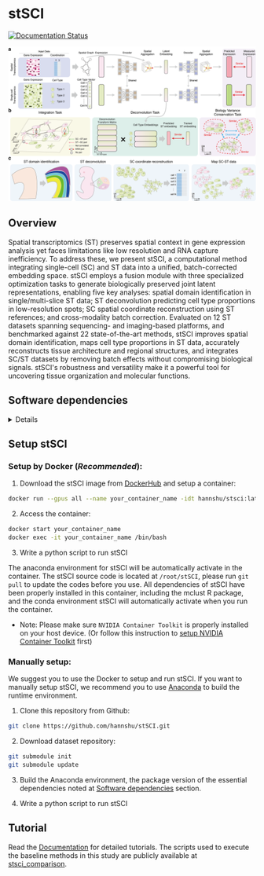 # stSCI
[![Documentation Status](https://readthedocs.org/projects/stsci/badge/?version=latest)](https://stsci.readthedocs.io/en/latest/?badge=latest)

![stSCI overview](./framework.png) 

## Overview 
Spatial transcriptomics (ST) preserves spatial context in gene expression analysis yet faces limitations like low resolution and RNA capture inefficiency. To address these, we present stSCI, a computational method integrating single-cell (SC) and ST data into a unified, batch-corrected embedding space. stSCI employs a fusion module with three specialized optimization tasks to generate biologically preserved joint latent representations, enabling five key analyses: spatial domain identification in single/multi-slice ST data; ST deconvolution predicting cell type proportions in low-resolution spots; SC spatial coordinate reconstruction using ST references; and cross-modality batch correction. Evaluated on 12 ST datasets spanning sequencing- and imaging-based platforms, and benchmarked against 22 state-of-the-art methods, stSCI improves spatial domain identification, maps cell type proportions in ST data, accurately reconstructs tissue architecture and regional structures, and integrates SC/ST datasets by removing batch effects without compromising biological signals. stSCI's robustness and versatility make it a powerful tool for uncovering tissue organization and molecular functions.


## Software dependencies
<details close>
<div>python==3.10.13</div>
<div>numpy==1.26.4</div>  
<div>pandas==2.2.2</div>
<div>matplotlib==3.8.2</div>
<div>scanpy==1.10.1</div>
<div>squidpy==1.4.1</div>  
<div>faiss==1.7.4</div> 
<div>igraph==0.11.5</div>  
<div>scikit-learn==1.5.0</div>  
<div>scikit-misc==0.3.1</div> 
<div>louvain==0.8.2</div>
<div>scipy==1.12.0</div>  
<div>tqdm==4.66.1</div>  
<div>pytorch==2.3.1+cu121</div>   
<div>torch_geometric==2.5.0</div>  
<div>rpy2==3.2.2</div>  
<div>R==3.6.1</div>  
<div>mclust==6.1.1</div>
</details>


## Setup stSCI
### Setup by Docker (*Recommended*):  
1. Download the stSCI image from [DockerHub](https://hub.docker.com/repository/docker/hannshu/stsci) and setup a container:
``` bash
docker run --gpus all --name your_container_name -idt hannshu/stsci:latest
```

2. Access the container:
``` bash
docker start your_container_name
docker exec -it your_container_name /bin/bash
```

3. Write a python script to run stSCI

The anaconda environment for stSCI will be automatically activate in the container. The stSCI source code is located at `/root/stSCI`, please run `git pull` to update the codes before you use.
All dependencies of stSCI have been properly installed in this container, including the mclust R package, and the conda environment stSCI will automatically activate when you run the container.

- Note: Please make sure `NVIDIA Container Toolkit` is properly installed on your host device. (Or follow this instruction to [setup NVIDIA Container Toolkit](https://docs.nvidia.com/datacenter/cloud-native/container-toolkit/latest/install-guide.html) first)


### Manually setup:  
We suggest you to use the Docker to setup and run stSCI. If you want to manually setup stSCI, we recommend you to use [Anaconda](https://docs.anaconda.com/free/anaconda/install/) to build the runtime environment.

1. Clone this repository from Github:
``` bash
git clone https://github.com/hannshu/stSCI.git
```

2. Download dataset repository:

``` bash
git submodule init
git submodule update
```

3. Build the Anaconda environment, the package version of the essential dependencies noted at [Software dependencies](#Software-dependencies) section.

4. Write a python script to run stSCI


## Tutorial
Read the [Documentation](https://stsci.readthedocs.io/en/latest/) for detailed tutorials.
The scripts used to execute the baseline methods in this study are publicly available at [stsci_comparison](https://github.com/hannshu/stsci_comparison).


<!-- ## Citation
If you have found our model useful in your work, please consider citing [our article](url):
```

``` -->